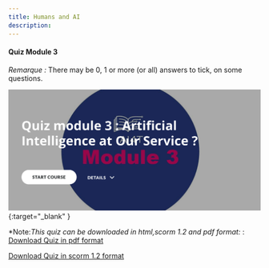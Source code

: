 ```yaml
---
title: Humans and AI
description:
---
```


#### Quiz Module 3

_Remarque :_ There may be 0, 1 or more (or all) answers to tick, on some questions.


[![Quiz3: Humans and AI](../Images/AI4T-quiz-module3.png)](activities-3/HTML/AI4T-quiz-module3-artificial-intelligence-at-our-service-html/index.html){:target="_blank" }

*Note:*This quiz can be downloaded in html,scorm 1.2 and pdf format:* : 
[Download Quiz in pdf format](activities-3/PDF/AI4T-quiz-module3-artificial-intelligence-at-our-service.pdf)

[Download Quiz in scorm 1.2 format](activities-3/SCORM/AI4T-quiz-module3-artificial-intelligence-at-our-service-scorm12/imsmanifest.xml)
